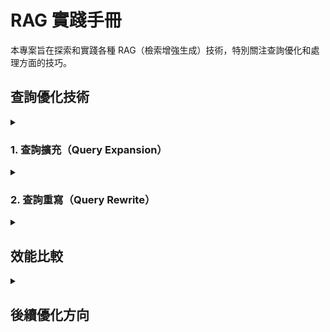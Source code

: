 # RAG 實踐手冊

本專案旨在探索和實踐各種 RAG（檢索增強生成）技術，特別關注查詢優化和處理方面的技巧。

## 查詢優化技術

<details>
<summary><h3>1. 查詢擴充（Query Expansion）</h3></summary>

#### 方法說明
自動為原始查詢添加相關詞彙，包含同義詞、相關概念等，以提升檢索範圍。這個技術能夠彌補用戶查詢詞彙不足的問題，提高檢索的召回率。

#### 技術原理
- 使用詞彙擴展技術識別同義詞
- 利用知識圖譜找出相關概念
- 基於語義向量計算相似詞彙
- 結合領域知識進行概念擴展

#### 應用場景
- 提升檢索召回率
- 處理用戶查詢詞彙貧乏問題
- 跨語言檢索支援
- 專業術語擴展

#### 實際效果展示

原始查詢：「我想找關於胖橘貓咪的照片」

擴充結果：
- 橘色貓
- 橘貓照片
- 貓咪品種
- 寵物圖片
- 萌系貓咪

</details>

<details>
<summary><h3>2. 查詢重寫（Query Rewrite）</h3></summary>

#### 方法說明
自動優化使用者的原始查詢語句，使其更符合檢索系統的特性。這個技術能夠將自然語言查詢轉換為更精確的檢索詞彙，提升檢索效果。

#### 技術原理
- 使用 LLM 分析原始查詢的語意
- 識別關鍵詞並進行優化
- 去除冗餘詞彙，強化檢索核心概念
- 適應不同檢索系統的特性

#### 應用場景
- 語音轉文字查詢優化
- 口語化查詢正規化
- 多語言查詢統一
- 檢索系統適配

#### 實際效果展示

原始查詢：「請問醫師子宮肌瘤術後的飲食需要注意什麼」

重寫結果：「請問醫師，子宮肌瘤手術後的患者在飲食方面需要注意哪些事項，以避免并發症、加速恢復及保持身體健康？」

</details>

<details>
<summary><h2>效能比較</h2></summary>

在實驗中，我們比較了不同模型在查詢重寫任務上的表現：

- groq/llama-3.1-8b-instant: ~0.59 秒
- groq/llama-3.3-70b-versatile: ~0.65 秒

這些結果顯示，較小的模型在速度上可能具有優勢，但在輸出質量上可能需要進一步評估。

</details>

<details>
<summary><h2>後續優化方向</h2></summary>

1. 擴充更多查詢優化技術
   - HyDE（Hypothetical Document Embeddings）
   - 多輪查詢分解
   - 查詢意圖分類
   
2. 效能優化
   - 模型量化
   - 批次處理
   - 快取機制

3. 評估指標完善
   - 查詢相關性
   - 響應時間
   - 資源使用率

</details>

